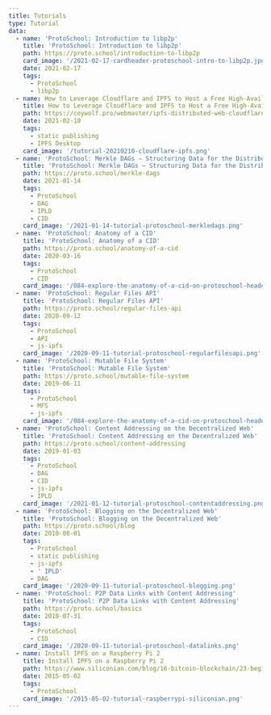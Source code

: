 ```yaml
---
title: Tutorials
type: Tutorial
data:
  - name: 'ProtoSchool: Introduction to libp2p'
    title: 'ProtoSchool: Introduction to libp2p'
    path: https://proto.school/introduction-to-libp2p
    card_image: '/2021-02-17-cardheader-protoschool-intro-to-libp2p.jpg'
    date: 2021-02-17
    tags:
      - ProtoSchool
      - libp2p
  - name: How to Leverage Cloudflare and IPFS to Host a Free High-Availability Site
    title: How to Leverage Cloudflare and IPFS to Host a Free High-Availability Site
    path: https://coywolf.pro/webmaster/ipfs-distributed-web-cloudflare-host-site/
    date: 2021-02-10
    tags:
      - static publishing
      - IPFS Desktop
    card_image: '/tutorial-20210210-cloudflare-ipfs.png'
  - name: 'ProtoSchool: Merkle DAGs — Structuring Data for the Distributed Web'
    title: 'ProtoSchool: Merkle DAGs — Structuring Data for the Distributed Web'
    path: https://proto.school/merkle-dags
    date: 2021-01-14
    tags:
      - ProtoSchool
      - DAG
      - IPLD
      - CID
    card_image: '/2021-01-14-tutorial-protoschool-merkledags.png'
  - name: 'ProtoSchool: Anatomy of a CID'
    title: 'ProtoSchool: Anatomy of a CID'
    path: https://proto.school/anatomy-of-a-cid
    date: 2020-03-16
    tags:
      - ProtoSchool
      - CID
    card_image: '/084-explore-the-anatomy-of-a-cid-on-protoschool-header-image.png'
  - name: 'ProtoSchool: Regular Files API'
    title: 'ProtoSchool: Regular Files API'
    path: https://proto.school/regular-files-api
    date: 2020-09-12
    tags:
      - ProtoSchool
      - API
      - js-ipfs
    card_image: '/2020-09-11-tutorial-protoschool-regularfilesapi.png'
  - name: 'ProtoSchool: Mutable File System'
    title: 'ProtoSchool: Mutable File System'
    path: https://proto.school/mutable-file-system
    date: 2019-06-11
    tags:
      - ProtoSchool
      - MFS
      - js-ipfs
    card_image: '/084-explore-the-anatomy-of-a-cid-on-protoschool-header-image.png'
  - name: 'ProtoSchool: Content Addressing on the Decentralized Web'
    title: 'ProtoSchool: Content Addressing on the Decentralized Web'
    path: https://proto.school/content-addressing
    date: 2019-01-03
    tags:
      - ProtoSchool
      - DAG
      - CID
      - js-ipfs
      - IPLD
    card_image: '/2021-01-12-tutorial-protoschool-contentaddressing.png'
  - name: 'ProtoSchool: Blogging on the Decentralized Web'
    title: 'ProtoSchool: Blogging on the Decentralized Web'
    path: https://proto.school/blog
    date: 2018-08-01
    tags:
      - ProtoSchool
      - static publishing
      - js-ipfs
      - ' IPLD'
      - DAG
    card_image: '/2020-09-11-tutorial-protoschool-blogging.png'
  - name: 'ProtoSchool: P2P Data Links with Content Addressing'
    title: 'ProtoSchool: P2P Data Links with Content Addressing'
    path: https://proto.school/basics
    date: 2018-07-31
    tags:
      - ProtoSchool
      - CID
    card_image: '/2020-09-11-tutorial-protoschool-datalinks.png'
  - name: Install IPFS on a Raspberry Pi 2
    title: Install IPFS on a Raspberry Pi 2
    path: https://www.siliconian.com/blog/16-bitcoin-blockchain/23-beginner-s-guide-to-installing-ipfs-on-a-raspberry-pi-2
    date: 2015-05-02
    tags:
      - ProtoSchool
    card_image: '/2015-05-02-tutorial-raspberrypi-siliconian.png'
---
```

